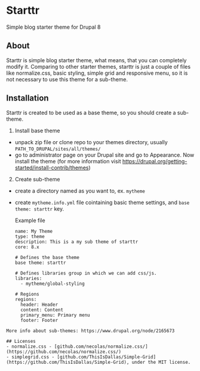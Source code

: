 # Starttr
Simple blog starter theme for Drupal 8

## About
Starttr is simple blog starter theme, what means, that you can completely modify
it. Comparing to other starter themes, starttr is just a couple of files like
normalize.css, basic styling, simple grid and responsive menu, so it is not necessary to use
this theme for a sub-theme.

## Installation
Starttr is created to be used as a base theme, so you should create a sub-theme.

1. Install base theme
  - unpack zip file or clone repo to your themes directory, usually
    `PATH_TO_DRUPAL/sites/all/themes/`
  - go to administrator page on your Drupal site and go to Appearance. Now
    install the theme (for more information visit
    https://drupal.org/getting-started/install-contrib/themes)
2. Create sub-theme
  - create a directory named as you want to, ex. `mytheme`
  - create `mytheme.info.yml` file cointaining basic theme settings, and `base theme: starttr` key.
    
    Example file
    ```
    name: My Theme
    type: theme
    description: This is a my sub theme of starttr
    core: 8.x
  
    # Defines the base theme
    base theme: starttr
    
    # Defines libraries group in which we can add css/js.
    libraries:
      - mytheme/global-styling
      
    # Regions
    regions:
      header: Header
      content: Content
      primary_menu: Primary menu
      footer: Footer
  ```
  More info about sub-themes: https://www.drupal.org/node/2165673

## Licenses
  - normalize.css - [github.com/necolas/normalize.css/](https://github.com/necolas/normalize.css/)
  - simplegrid.css - [github.com/ThisIsDallas/Simple-Grid](https://github.com/ThisIsDallas/Simple-Grid), under the MIT license.
  

  
